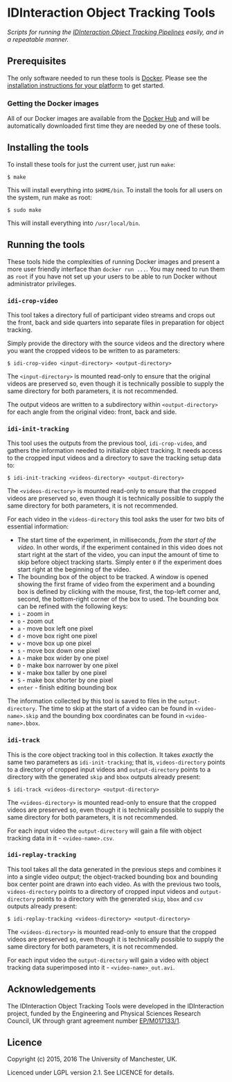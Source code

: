 # IDInteraction Object Tracking Tools

*Scripts for running the [IDInteraction Object Tracking Pipelines][pipelines] easily, and in a repeatable manner.*

## Prerequisites

The only software needed to run these tools is [Docker][docker]. Please see the [installation instructions for your platform][dockerdocs] to get started.

### Getting the Docker images

All of our Docker images are available from the [Docker Hub][dockerhub] and will be automatically downloaded first time they are needed by one of these tools.

## Installing the tools

To install these tools for just the current user, just run `make`:

```shell
$ make
```

This will install everything into `$HOME/bin`. To install the tools for all users on the system, run make as root:

```shell
$ sudo make
```

This will install everything into `/usr/local/bin`.

## Running the tools

These tools hide the complexities of running Docker images and present a more user friendly interface than `docker run ...`. You may need to run them as `root` if you have not set up your users to be able to run Docker without administrator privileges.

### `idi-crop-video`

This tool takes a directory full of participant video streams and crops out the front, back and side quarters into separate files in preparation for object tracking.

Simply provide the directory with the source videos and the directory where you want the cropped videos to be written to as parameters:

```shell
$ idi-crop-video <input-directory> <output-directory>
```

The `<input-directory>` is mounted read-only to ensure that the original videos are preserved so, even though it is technically possible to supply the same directory for both parameters, it is not recommended.

The output videos are written to a subdirectory within `<output-directory>` for each angle from the original video: front, back and side.

### `idi-init-tracking`

This tool uses the outputs from the previous tool, `idi-crop-video`, and gathers the information needed to initialize object tracking. It needs access to the cropped input videos and a directory to save the tracking setup data to:

```shell
$ idi-init-tracking <videos-directory> <output-directory>
```

The `<videos-directory>` is mounted read-only to ensure that the cropped videos are preserved so, even though it is technically possible to supply the same directory for both parameters, it is not recommended.

For each video in the `videos-directory` this tool asks the user for two bits of essential information:

* The start time of the experiment, in milliseconds, *from the start of the video*. In other words, if the experiment contained in this video does not start right at the start of the video, you can input the amount of time to skip before object tracking starts. Simply enter `0` if the experiment does start right at the beginning of the video.
* The bounding box of the object to be tracked. A window is opened showing the first frame of video from the experiment and a bounding box is defined by clicking with the mouse, first, the top-left corner and, second, the bottom-right corner of the box to used. The bounding box can be refined with the following keys:
 * `i` - zoom in
 * `o` - zoom out
 * `a` - move box left one pixel
 * `d` - move box right one pixel
 * `w` - move box up one pixel
 * `s` - move box down one pixel
 * `A` - make box wider by one pixel
 * `D` - make box narrower by one pixel
 * `W` - make box taller by one pixel
 * `S` - make box shorter by one pixel
 * `enter` - finish editing bounding box

The information collected by this tool is saved to files in the `output-directory`. The time to skip at the start of a video can be found in `<video-name>.skip` and the bounding box coordinates can be found in `<video-name>.bbox`.

### `idi-track`

This is the core object tracking tool in this collection. It takes *exactly* the same two parameters as `idi-init-tracking`; that is, `videos-directory` points to a directory of cropped input videos and `output-directory` points to a directory with the generated `skip` and `bbox` outputs already present:

```shell
$ idi-track <videos-directory> <output-directory>
```

The `<videos-directory>` is mounted read-only to ensure that the cropped videos are preserved so, even though it is technically possible to supply the same directory for both parameters, it is not recommended.

For each input video the `output-directory` will gain a file with object tracking data in it - `<video-name>.csv`.

### `idi-replay-tracking`

This tool takes all the data generated in the previous steps and combines it into a single video output; the object-tracked bounding box and bounding box center point are drawn into each video. As with the previous two tools, `videos-directory` points to a directory of cropped input videos and `output-directory` points to a directory with the generated `skip`, `bbox` and `csv` outputs already present:

```shell
$ idi-replay-tracking <videos-directory> <output-directory>
```

The `<videos-directory>` is mounted read-only to ensure that the cropped videos are preserved so, even though it is technically possible to supply the same directory for both parameters, it is not recommended.

For each input video the `output-directory` will gain a video with object tracking data superimposed into it - `<video-name>_out.avi`.

## Acknowledgements

The IDInteraction Object Tracking Tools were developed in the IDInteraction project, funded by the Engineering and Physical Sciences Research Council, UK through grant agreement number [EP/M017133/1][gow].

## Licence

Copyright (c) 2015, 2016 The University of Manchester, UK.

Licenced under LGPL version 2.1. See LICENCE for details.

[pipelines]: https://github.com/IDInteraction/processing-pipelines
[docker]: https://www.docker.com/
[dockerdocs]: https://docs.docker.com/
[dockerhub]: https://hub.docker.com/u/idinteraction/
[gow]: http://gow.epsrc.ac.uk/NGBOViewGrant.aspx?GrantRef=EP/M017133/1
